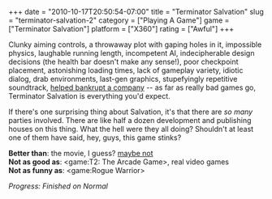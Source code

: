 +++
date = "2010-10-17T20:50:54-07:00"
title = "Terminator Salvation"
slug = "terminator-salvation-2"
category = ["Playing A Game"]
game = ["Terminator Salvation"]
platform = ["X360"]
rating = ["Awful"]
+++

Clunky aiming controls, a throwaway plot with gaping holes in it, impossible physics, laughable running length, incompetent AI, indecipherable design decisions (the health bar doesn't make any sense!), poor checkpoint placement, astonishing loading times, lack of gameplay variety, idiotic dialog, drab environments, last-gen graphics, stupefyingly repetitive soundtrack, <a href="http://www.joystiq.com/2009/08/12/bionic-commando-developer-grin-closes/">helped bankrupt a company</a> -- as far as really bad games go, Terminator Salvation is everything you'd expect.

If there's one surprising thing about Salvation, it's that there are <i>so many</i> parties involved.  There are like half a dozen development and publishing houses on this thing.  What the hell were they all doing?  Shouldn't at least one of them have said, hey, guys, this game stinks?

<b>Better than</b>: the movie, I guess? <a href="http://www.rottentomatoes.com/m/terminator_4/">maybe not</a>  
<b>Not as good as</b>: <game:T2: The Arcade Game>, real video games  
<b>Not as funny as</b>: <game:Rogue Warrior>

<i>Progress: Finished on Normal</i>